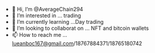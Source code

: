 - 👋 Hi, I’m @AverageChain294
- 👀 I’m interested in ... trading
- 🌱 I’m currently learning  ...Day trading
- 💞️ I’m looking to collaborat on ... NFT and bitcoin wallets
- 📫 How to reach me ...
lueanboc167@gmail.com/18767884371/18765180742
<!---
AverageChain294/AverageChain294 is a ✨ special ✨ repository because its `README.md` (this file) appears on your GitHub profile.
You can click the Preview link to take a look at your changes.
--->
